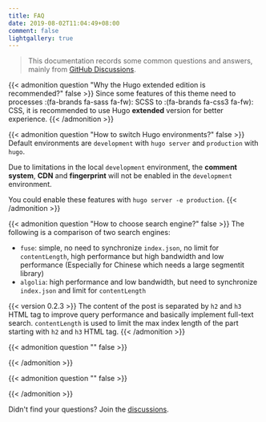 ```yaml
---
title: FAQ
date: 2019-08-02T11:04:49+08:00
comment: false
lightgallery: true
---
```


> This documentation records some common questions and answers, mainly from [GitHub Discussions](https://github.com/hugo-fixit/FixIt/discussions).

{{< admonition question "Why the Hugo extended edition is recommended?" false >}}
Since some features of this theme need to processes :(fa-brands fa-sass fa-fw): SCSS to :(fa-brands fa-css3 fa-fw): CSS, it is recommended to use Hugo **extended** version for better experience.
{{< /admonition >}}

{{< admonition question "How to switch Hugo environments?" false >}}
Default environments are `development` with `hugo server` and `production` with `hugo`.

Due to limitations in the local `development` environment,
the **comment system**, **CDN** and **fingerprint** will not be enabled in the `development` environment.

You could enable these features with `hugo server -e production`.
{{< /admonition >}}

{{< admonition question "How to choose search engine?" false >}}
The following is a comparison of two search engines:

- `fuse`: simple, no need to synchronize `index.json`, no limit for `contentLength`, high performance
  but high bandwidth and low performance (Especially for Chinese which needs a large segmentit library)
- `algolia`: high performance and low bandwidth, but need to synchronize `index.json` and limit for `contentLength`

{{< version 0.2.3 >}} The content of the post is separated by `h2` and `h3` HTML tag to improve query performance and basically implement full-text search.
`contentLength` is used to limit the max index length of the part starting with `h2` and `h3` HTML tag.
{{< /admonition >}}

{{< admonition question "" false >}}

{{< /admonition >}}

{{< admonition question "" false >}}

{{< /admonition >}}

Didn't find your questions? Join the [discussions](https://github.com/hugo-fixit/FixIt/discussions/new?category=q-a).
